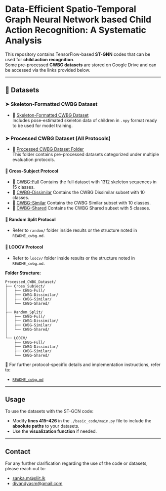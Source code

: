 # Data-Efficient Spatio-Temporal Graph Neural Network based Child Action Recognition: A Systematic Analysis

This repository contains TensorFlow-based **ST-GNN** codes that can be used for **child action recognition**.  
Some pre-processed **CWBG datasets** are stored on Google Drive and can be accessed via the links provided below.

---

## 📁 Datasets

### ➤ Skeleton-Formatted CWBG Dataset
- 📎 [Skeleton-Formatted CWBG Dataset](https://drive.google.com/drive/folders/1v1v1EP2NKSMPrzxHmH7CksS9r2Qu_OO2?usp=drive_link)  
  Includes pose-estimated skeleton data of children in `.npy` format ready to be used for model training.

### ➤ Processed CWBG Dataset (All Protocols)
- 📎 [Processed CWBG Dataset Folder](https://drive.google.com/drive/folders/1OnmErZipnys0SDTStwZgXB3eSRHH9ZKr?usp=sharing)  
  This folder contains pre-processed datasets categorized under multiple evaluation protocols.

#### 🔹 Cross-Subject Protocol
- 📂 [CWBG-Full](https://drive.google.com/drive/folders/1T9kgWkrNlrPm_eKbY3NfBXsGVLDdBPt-?usp=share_link) Contains the full dataset with 1312 skeleton sequences in 15 classes.
- 📂 [CWBG-Dissimilar](https://drive.google.com/drive/folders/1TwUnf5G_4IhLIh04Q1vb-JGPt1G5Hfby?usp=share_link) Contains the CWBG Dissimilar subset with 10 classes.
- 📂 [CWBG-Similar](https://drive.google.com/drive/folders/1RUymfektG0jyCCpRr5Mdw-eWt2Pcxzzt?usp=share_link) Contains the CWBG Similar subset with 10 classes.
- 📂 [CWBG-Shared](https://drive.google.com/drive/folders/1RMKR7cxV7BTCTjUTBSTAhxwXscBHeFFB?usp=share_link) Contains the CWBG Shared subset with 5 classes.

#### 🔹 Random Split Protocol
- Refer to `random/` folder inside results or the structure noted in `README_cwbg.md`.

#### 🔹 LOOCV Protocol
- Refer to `loocv/` folder inside results or the structure noted in `README_cwbg.md`.

**Folder Structure:**
```
Processed_CWBG_Dataset/
├── Cross_Subject/
│   ├── CWBG-Full/
│   ├── CWBG-Dissimilar/
│   ├── CWBG-Similar/
│   └── CWBG-Shared/
│
├── Random_Split/
│   ├── CWBG-Full/
│   ├── CWBG-Dissimilar/
│   ├── CWBG-Similar/
│   └── CWBG-Shared/
│
└── LOOCV/
    ├── CWBG-Full/
    ├── CWBG-Dissimilar/
    ├── CWBG-Similar/
    └── CWBG-Shared/
```

📘 For further protocol-specific details and implementation instructions, refer to:
- [`README_cwbg.md`](./README_cwbg.md)

---

## Usage

To use the datasets with the ST-GCN code:

- Modify **lines 415–426** in the `./basic_code/main.py` file to include the **absolute paths** to your datasets.
- Use the **visualization function** if needed.

---

## Contact

For any further clarification regarding the use of the code or datasets, please reach out to:

- sanka.m@sliit.lk  
- divandyasm@gmail.com
